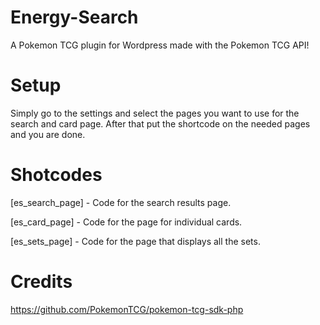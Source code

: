 # Energy-Search
A Pokemon TCG plugin for Wordpress made with the Pokemon TCG API!

Setup
========

Simply go to the settings and select the pages you want to use for the search and card page. After that put the shortcode on the needed pages and you are done.

Shotcodes
========

[es_search_page] - Code for the search results page.

[es_card_page] - Code for the page for individual cards.

[es_sets_page] - Code for the page that displays all the sets.

Credits
===================================
https://github.com/PokemonTCG/pokemon-tcg-sdk-php
